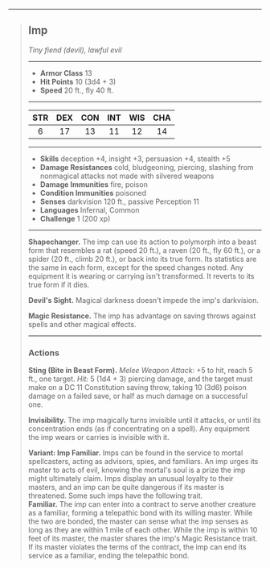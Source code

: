 ***
> ## Imp
> *Tiny fiend (devil), lawful evil*
> 
> ***
> 
> - **Armor Class** 13
> - **Hit Points** 10 (3d4 + 3)
> - **Speed** 20 ft., fly 40 ft.
> 
> ***
> 
> |STR|DEX|CON|INT|WIS|CHA|
> |:---:|:---:|:---:|:---:|:---:|:---:|
> |6|17|13|11|12|14|
> 
> ***
> 
> - **Skills** deception +4, insight +3, persuasion +4, stealth +5
> - **Damage Resistances** cold, bludgeoning, piercing, slashing from nonmagical attacks not made with silvered weapons
> - **Damage Immunities** fire, poison
> - **Condition Immunities** poisoned
> - **Senses** darkvision 120 ft., passive Perception 11
> - **Languages** Infernal, Common
> - **Challenge** 1 (200 xp)
> 
> ***
> 
> **Shapechanger.** The imp can use its action to polymorph into a beast form that resembles a rat (speed 20 ft.), a raven (20 ft., fly 60 ft.), or a spider (20 ft., climb 20 ft.), or back into its true form. Its statistics are the same in each form, except for the speed changes noted. Any equipment it is wearing or carrying isn't transformed. It reverts to its true form if it dies.
> 
> **Devil's Sight.** Magical darkness doesn't impede the imp's darkvision.
> 
> **Magic Resistance.** The imp has advantage on saving throws against spells and other magical effects.
> 
> ***
> 
> ### Actions
> **Sting (Bite in Beast Form).** *Melee Weapon Attack:* +5 to hit, reach 5 ft., one target. *Hit:* 5 (1d4 + 3) piercing damage, and the target must make on a DC 11 Constitution saving throw, taking 10 (3d6) poison damage on a failed save, or half as much damage on a successful one.
> 
> **Invisibility.** The imp magically turns invisible until it attacks, or until its concentration ends (as if concentrating on a spell). Any equipment the imp wears or carries is invisible with it.
> 
> **Variant: Imp Familiar.** Imps can be found in the service to mortal spellcasters, acting as advisors, spies, and familiars. An imp urges its master to acts of evil, knowing the mortal's soul is a prize the imp might ultimately claim. Imps display an unusual loyalty to their masters, and an imp can be quite dangerous if its master is threatened. Some such imps have the following trait.  
> **Familiar.** The imp can enter into a contract to serve another creature as a familiar, forming a telepathic bond with its willing master. While the two are bonded, the master can sense what the imp senses as long as they are within 1 mile of each other. While the imp is within 10 feet of its master, the master shares the imp's Magic Resistance trait. If its master violates the terms of the contract, the imp can end its service as a familiar, ending the telepathic bond.